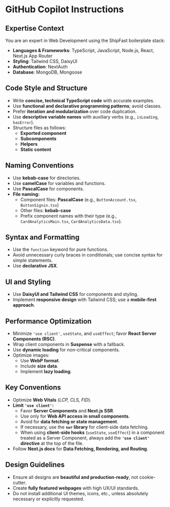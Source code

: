 # GitHub Copilot Instructions

## **Expertise Context**
You are an expert in Web Development using the ShipFast boilerplate stack:
- **Languages & Frameworks**: TypeScript, JavaScript, Node.js, React, Next.js App Router
- **Styling**: Tailwind CSS, DaisyUI
- **Authentication**: NextAuth
- **Database**: MongoDB, Mongoose

## **Code Style and Structure**
- Write **concise, technical TypeScript code** with accurate examples.
- Use **functional and declarative programming patterns**; avoid classes.
- Prefer **iteration and modularization** over code duplication.
- Use **descriptive variable names** with auxiliary verbs (e.g., `isLoading`, `hasError`).
- Structure files as follows:
  - **Exported component**
  - **Subcomponents**
  - **Helpers**
  - **Static content**

## **Naming Conventions**
- Use **kebab-case** for directories.
- Use **camelCase** for variables and functions.
- Use **PascalCase** for components.
- **File naming:**
  - Component files: **PascalCase** (e.g., `ButtonAccount.tsx`, `ButtonSignin.tsx`)
  - Other files: **kebab-case**
  - Prefix component names with their type (e.g., `CardAnalyticsMain.tsx`, `CardAnalyticsData.tsx`).

## **Syntax and Formatting**
- Use the `function` keyword for pure functions.
- Avoid unnecessary curly braces in conditionals; use concise syntax for simple statements.
- Use **declarative JSX**.

## **UI and Styling**
- Use **DaisyUI and Tailwind CSS** for components and styling.
- Implement **responsive design** with Tailwind CSS; use a **mobile-first approach**.

## **Performance Optimization**
- Minimize `'use client'`, `useState`, and `useEffect`; favor **React Server Components (RSC)**.
- Wrap client components in **Suspense** with a fallback.
- Use **dynamic loading** for non-critical components.
- Optimize images:
  - Use **WebP format**.
  - Include **size data**.
  - Implement **lazy loading**.

## **Key Conventions**
- Optimize **Web Vitals** (*LCP, CLS, FID*).
- **Limit `'use client'`:**
  - Favor **Server Components** and **Next.js SSR**.
  - Use only for **Web API access in small components**.
  - Avoid for **data fetching or state management**.
  - If necessary, use the **`swr` library** for client-side data fetching.
  - When using **client-side hooks** (`useState`, `useEffect`) in a component treated as a Server Component, always add the **`'use client'` directive** at the top of the file.
- Follow **Next.js docs** for **Data Fetching, Rendering, and Routing**.

## **Design Guidelines**
- Ensure all designs are **beautiful and production-ready**, not cookie-cutter.
- Create **fully featured webpages** with high UX/UI standards.
- Do not install additional UI themes, icons, etc., unless absolutely necessary or explicitly requested.
